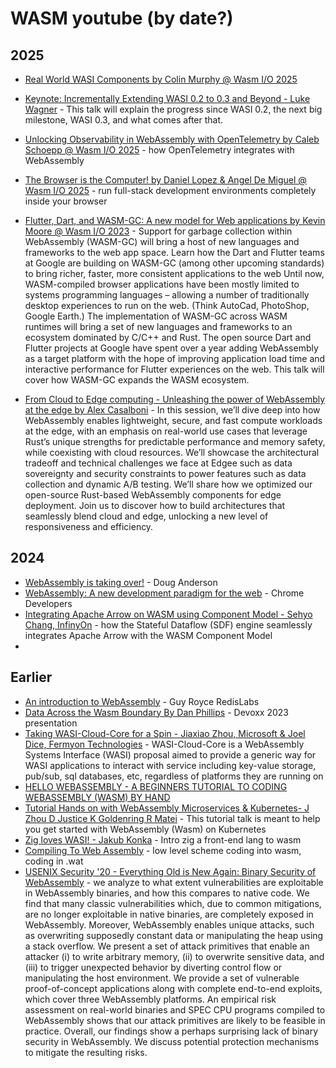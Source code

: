 # WASM youtube (by date?)

## 2025
- [Real World WASI Components by Colin Murphy @ Wasm I/O 2025](https://www.youtube.com/watch?v=QebWw3_K1_4)
- [Keynote: Incrementally Extending WASI 0.2 to 0.3 and Beyond - Luke Wagner](https://www.youtube.com/watch?v=W3f8AAte0LM) - This talk will explain the progress since WASI 0.2, the next big milestone, WASI 0.3, and what comes after that.
- [Unlocking Observability in WebAssembly with OpenTelemetry by Caleb Schoepp @ Wasm I/O 2025](https://www.youtube.com/watch?v=iKh8YlJh618) - how OpenTelemetry integrates with WebAssembly
- [The Browser is the Computer! by Daniel Lopez & Angel De Miguel @ Wasm I/O 2025](https://www.youtube.com/watch?v=T5cT3U2afC0) - run full-stack development environments completely inside your browser
- [Flutter, Dart, and WASM-GC: A new model for Web applications by Kevin Moore @ Wasm I/O 2023](https://www.youtube.com/watch?v=Nkjc9r0WDNo) - Support for garbage collection within WebAssembly (WASM-GC) will bring a host of new languages and frameworks to the web app space. Learn how the Dart and Flutter teams at Google are building on WASM-GC (among other upcoming standards) to bring richer, faster, more consistent applications to the web Until now, WASM-compiled browser applications have been mostly limited to systems programming languages – allowing a number of traditionally desktop experiences to run on the web. (Think AutoCad, PhotoShop, Google Earth.) The implementation of WASM-GC across WASM runtimes will bring a set of new languages and frameworks to an ecosystem dominated by C/C++ and Rust. The open source Dart and Flutter projects at Google have spent over a year adding WebAssembly as a target platform with the hope of improving application load time and interactive performance for Flutter experiences on the web. This talk will cover how WASM-GC expands the WASM ecosystem.

- [From Cloud to Edge computing - Unleashing the power of WebAssembly at the edge by Alex Casalboni](https://www.youtube.com/watch?v=WEWMVFQjHcw) - In this session, we’ll dive deep into how WebAssembly enables lightweight, secure, and fast compute workloads at the edge, with an emphasis on real-world use cases that leverage Rust’s unique strengths for predictable performance and memory safety, while coexisting with cloud resources. We’ll showcase the architectural tradeoff and technical challenges we face at Edgee such as data sovereignty and security constraints to power features such as data collection and dynamic A/B testing.
We’ll share how we optimized our open-source Rust-based WebAssembly components for edge deployment. Join us to discover how to build architectures that seamlessly blend cloud and edge, unlocking a new level of responsiveness and efficiency.

## 2024
- [WebAssembly is taking over!](https://www.youtube.com/watch?v=er_WkZLX7DY) - Doug Anderson
- [WebAssembly: A new development paradigm for the web](https://www.youtube.com/watch?v=RcHER-3gFXI) - Chrome Developers
- [Integrating Apache Arrow on WASM using Component Model - Sehyo Chang, InfinyOn](https://www.youtube.com/watch?v=Fv74WX0Q03Q) - how the Stateful Dataflow (SDF) engine seamlessly integrates Apache Arrow with the WASM Component Model
- 
## Earlier 
- [An introduction to WebAssembly](https://www.youtube.com/watch?v=3sU557ZKjUs) - Guy Royce RedisLabs
- [Data Across the Wasm Boundary By Dan Phillips](https://www.youtube.com/watch?v=2GSlCFCuN8U) - Devoxx 2023 presentation
- [Taking WASI-Cloud-Core for a Spin - Jiaxiao Zhou, Microsoft & Joel Dice, Fermyon Technologies](https://www.youtube.com/watch?v=W-ubCAMAJQc) - WASI-Cloud-Core is a WebAssembly Systems Interface (WASI) proposal aimed to provide a generic way for WASI applications to interact with service including key-value storage, pub/sub, sql databases, etc, regardless of platforms they are running on
- [HELLO WEBASSEMBLY - A BEGINNERS TUTORIAL TO CODING WEBASSEMBLY (WASM) BY HAND](https://www.youtube.com/watch?v=ojYEfRye6aE)
- [Tutorial Hands on with WebAssembly Microservices & Kubernetes- J Zhou D Justice K Goldenring R Matei](https://www.youtube.com/watch?v=LdsyS2cedOw) - This tutorial talk is meant to help you get started with WebAssembly (Wasm) on Kubernetes
- [Zig loves WASI! - Jakub Konka](https://www.youtube.com/watch?v=g_Degmqfo4Q) - Intro zig a front-end lang to wasm
- [Compiling To Web Assembly](https://www.youtube.com/watch?v=0WpplI0dd7w) - low level scheme coding into wasm, coding in .wat
- [USENIX Security '20 - Everything Old is New Again: Binary Security of WebAssembly](https://www.youtube.com/watch?v=glL__xjviro) - we analyze to what extent vulnerabilities are exploitable in WebAssembly binaries, and how this compares to native code. We find that many classic vulnerabilities which, due to common mitigations, are no longer exploitable in native binaries, are completely exposed in WebAssembly. Moreover, WebAssembly enables unique attacks, such as overwriting supposedly constant data or manipulating the heap using a stack overflow. We present a set of attack primitives that enable an attacker (i) to write arbitrary memory, (ii) to overwrite sensitive data, and (iii) to trigger unexpected behavior by diverting control flow or manipulating the host environment. We provide a set of vulnerable proof-of-concept applications along with complete end-to-end exploits, which cover three WebAssembly platforms. An empirical risk assessment on real-world binaries and SPEC CPU programs compiled to WebAssembly shows that our attack primitives are likely to be feasible in practice. Overall, our findings show a perhaps surprising lack of binary security in WebAssembly. We discuss potential protection mechanisms to mitigate the resulting risks.
